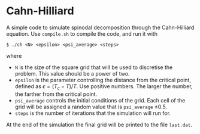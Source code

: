 # Cahn-Hilliard

A simple code to simulate spinodal decomposition through the Cahn-Hilliard equation. Use `compile.sh` to compile the code, and run it with

```
$ ./ch <N> <epsilon> <psi_average> <steps>
```

where

* `N` is the size of the square grid that will be used to discretise the problem. This value should be a power of two.
* `epsilon` is the parameter controlling the distance from the critical point, defined as $\epsilon = (T_c - T) / T$. Use positive numbers. The larger the number, the farther from the critical point.
* `psi_average` controls the initial conditions of the grid. Each cell of the grid will be assigned a random value that is `psi_average` $\pm 0.5$.
* `steps` is the number of iterations that the simulation will run for.

At the end of the simulation the final grid will be printed to the file `last.dat`.
